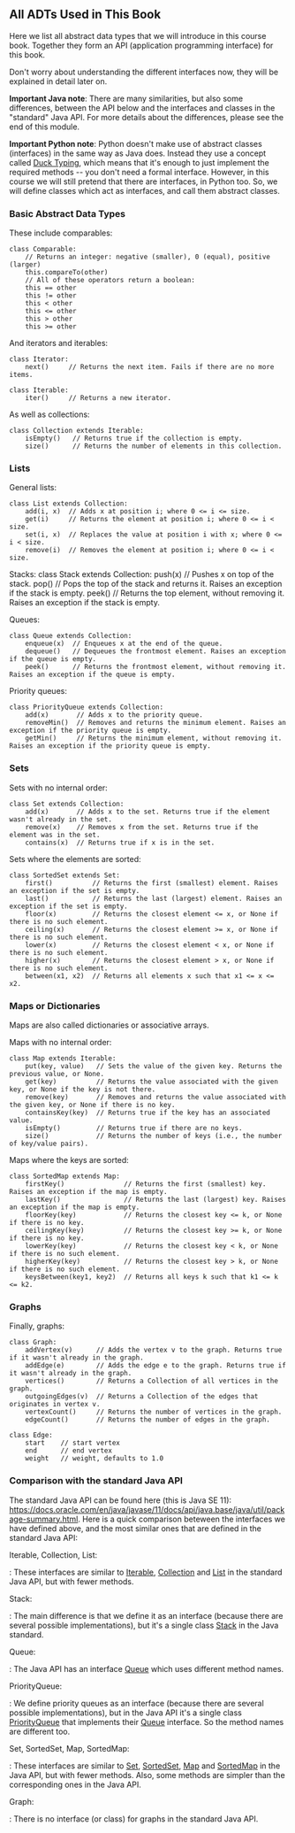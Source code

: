 
## All ADTs Used in This Book

Here we list all abstract data types that we will introduce in this
course book. Together they form an API (application programming
interface) for this book.

Don't worry about understanding the different interfaces now, they will
be explained in detail later on.

**Important Java note**: There are many similarities, but also some
differences, between the API below and the interfaces and classes in the
"standard" Java API. For more details about the differences, please
see the end of this module.

**Important Python note**: Python doesn't make use of abstract classes
(interfaces) in the same way as Java does. Instead they use a concept
called [Duck Typing](https://en.wikipedia.org/wiki/Duck_typing), which
means that it's enough to just implement the required methods -- you
don't need a formal interface. However, in this course we will still
pretend that there are interfaces, in Python too. So, we will define
classes which act as interfaces, and call them abstract classes.

### Basic Abstract Data Types

These include comparables:

    class Comparable:
        // Returns an integer: negative (smaller), 0 (equal), positive (larger)
        this.compareTo(other)
        // All of these operators return a boolean:
        this == other  
        this != other  
        this < other   
        this <= other  
        this > other   
        this >= other  

And iterators and iterables:

    class Iterator:
        next()     // Returns the next item. Fails if there are no more items.

    class Iterable:
        iter()     // Returns a new iterator.

As well as collections:

    class Collection extends Iterable:
        isEmpty()   // Returns true if the collection is empty.
        size()      // Returns the number of elements in this collection.

### Lists

General lists:

    class List extends Collection:
        add(i, x)  // Adds x at position i; where 0 <= i <= size.
        get(i)     // Returns the element at position i; where 0 <= i < size.
        set(i, x)  // Replaces the value at position i with x; where 0 <= i < size.
        remove(i)  // Removes the element at position i; where 0 <= i < size.

Stacks:
    class Stack extends Collection:
        push(x)    // Pushes x on top of the stack.
        pop()      // Pops the top of the stack and returns it. Raises an exception if the stack is empty.
        peek()     // Returns the top element, without removing it. Raises an exception if the stack is empty.

Queues:

    class Queue extends Collection:
        enqueue(x)  // Enqueues x at the end of the queue.
        dequeue()   // Dequeues the frontmost element. Raises an exception if the queue is empty.
        peek()      // Returns the frontmost element, without removing it. Raises an exception if the queue is empty.

Priority queues:

    class PriorityQueue extends Collection:
        add(x)       // Adds x to the priority queue.
        removeMin()  // Removes and returns the minimum element. Raises an exception if the priority queue is empty.
        getMin()     // Returns the minimum element, without removing it. Raises an exception if the priority queue is empty.


### Sets

Sets with no internal order:

    class Set extends Collection:
        add(x)       // Adds x to the set. Returns true if the element wasn't already in the set.
        remove(x)    // Removes x from the set. Returns true if the element was in the set.
        contains(x)  // Returns true if x is in the set.

Sets where the elements are sorted:

    class SortedSet extends Set:
        first()          // Returns the first (smallest) element. Raises an exception if the set is empty.
        last()           // Returns the last (largest) element. Raises an exception if the set is empty.
        floor(x)         // Returns the closest element <= x, or None if there is no such element.
        ceiling(x)       // Returns the closest element >= x, or None if there is no such element.
        lower(x)         // Returns the closest element < x, or None if there is no such element.
        higher(x)        // Returns the closest element > x, or None if there is no such element.
        between(x1, x2)  // Returns all elements x such that x1 <= x <= x2.


### Maps or Dictionaries

Maps are also called dictionaries or associative arrays.

Maps with no internal order:

    class Map extends Iterable:
        put(key, value)   // Sets the value of the given key. Returns the previous value, or None.
        get(key)          // Returns the value associated with the given key, or None if the key is not there.
        remove(key)       // Removes and returns the value associated with the given key, or None if there is no key.
        containsKey(key)  // Returns true if the key has an associated value.
        isEmpty()         // Returns true if there are no keys.
        size()            // Returns the number of keys (i.e., the number of key/value pairs).

Maps where the keys are sorted:

    class SortedMap extends Map:
        firstKey()               // Returns the first (smallest) key. Raises an exception if the map is empty.
        lastKey()                // Returns the last (largest) key. Raises an exception if the map is empty.
        floorKey(key)            // Returns the closest key <= k, or None if there is no key.
        ceilingKey(key)          // Returns the closest key >= k, or None if there is no key.
        lowerKey(key)            // Returns the closest key < k, or None if there is no such element.
        higherKey(key)           // Returns the closest key > k, or None if there is no such element.
        keysBetween(key1, key2)  // Returns all keys k such that k1 <= k <= k2.


### Graphs

Finally, graphs:

    class Graph:
        addVertex(v)      // Adds the vertex v to the graph. Returns true if it wasn't already in the graph.
        addEdge(e)        // Adds the edge e to the graph. Returns true if it wasn't already in the graph.
        vertices()        // Returns a Collection of all vertices in the graph.
        outgoingEdges(v)  // Returns a Collection of the edges that originates in vertex v.
        vertexCount()     // Returns the number of vertices in the graph.
        edgeCount()       // Returns the number of edges in the graph.

    class Edge:
        start    // start vertex
        end      // end vertex
        weight   // weight, defaults to 1.0


### Comparison with the standard Java API

The standard Java API can be found here (this is Java SE 11):
<https://docs.oracle.com/en/java/javase/11/docs/api/java.base/java/util/package-summary.html>. Here is a quick comparison
beteween the interfaces we have defined above, and the most similar ones
that are defined in the standard Java API:

Iterable, Collection, List: 

:   These interfaces are similar to
    [Iterable](https://docs.oracle.com/en/java/javase/11/docs/api/java.base/java/lang/Iterable.html),
    [Collection](https://docs.oracle.com/en/java/javase/11/docs/api/java.base/java/util/Collection.html)
    and
    [List](https://docs.oracle.com/en/java/javase/11/docs/api/java.base/java/util/List.html)
    in the standard Java API, but with fewer methods.

Stack:

:   The main difference is that we define it as an interface
    (because there are several possible implementations), but it's a
    single class
    [Stack](https://docs.oracle.com/en/java/javase/11/docs/api/java.base/java/util/Stack.html)
    in the Java standard.

Queue:

:   The Java API has an interface
    [Queue](https://docs.oracle.com/en/java/javase/11/docs/api/java.base/java/util/Queue.html)
    which uses different method names.

PriorityQueue:

:   We define priority queues as an interface
    (because there are several possible implementations), but in the
    Java API it's a single class
    [PriorityQueue](https://docs.oracle.com/en/java/javase/11/docs/api/java.base/java/util/PriorityQueue.html)
    that implements their
    [Queue](https://docs.oracle.com/en/java/javase/11/docs/api/java.base/java/util/Queue.html)
    interface. So the method names are different too.

Set, SortedSet, Map, SortedMap:

:   These interfaces are similar to 
    [Set](https://docs.oracle.com/en/java/javase/11/docs/api/java.base/java/util/Set.html),
    [SortedSet](https://docs.oracle.com/en/java/javase/11/docs/api/java.base/java/util/SortedSet.html),
    [Map](https://docs.oracle.com/en/java/javase/11/docs/api/java.base/java/util/List.html)
    and
    [SortedMap](https://docs.oracle.com/en/java/javase/11/docs/api/java.base/java/util/SortedMap.html)
    in the Java API, but with fewer methods. Also, some methods are
    simpler than the corresponding ones in the Java API.

Graph:

:   There is no interface (or class) for graphs in the standard Java API.


<!-- TODO 
### Comparison with the Python standard library 
-->



